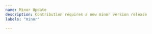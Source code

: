 ```yaml
---
name: Minor Update
description: Contribution requires a new minor version release
labels: "minor"

---
```


<!--
Pull requests regarding minor updates need to target the `main` branch.
Please make sure to select the appropriate branch while creating the pull request.
-->
